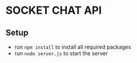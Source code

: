 # SOCKET CHAT API

## Setup

- run ```npm install``` to install all required packages
- run ```node server.js``` to start the server



